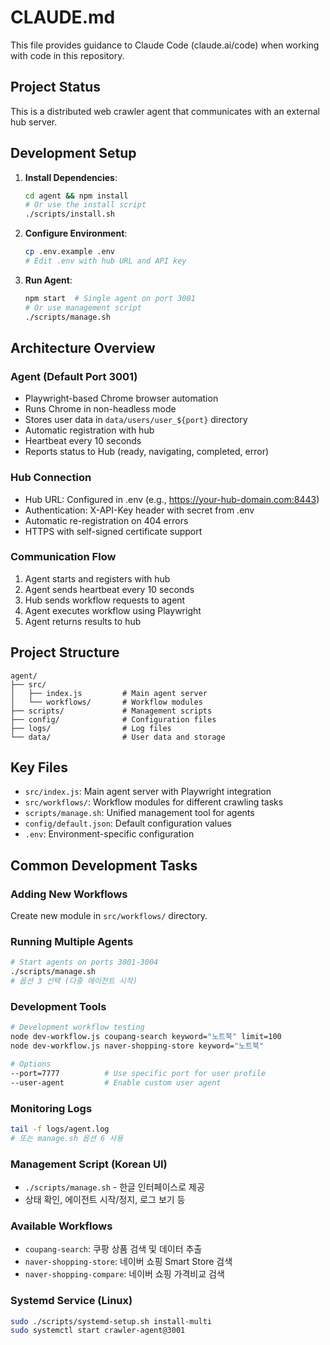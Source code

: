 # CLAUDE.md

This file provides guidance to Claude Code (claude.ai/code) when working with code in this repository.

## Project Status

This is a distributed web crawler agent that communicates with an external hub server.

## Development Setup

1. **Install Dependencies**:
   ```bash
   cd agent && npm install
   # Or use the install script
   ./scripts/install.sh
   ```

2. **Configure Environment**:
   ```bash
   cp .env.example .env
   # Edit .env with hub URL and API key
   ```

3. **Run Agent**:
   ```bash
   npm start  # Single agent on port 3001
   # Or use management script
   ./scripts/manage.sh
   ```

## Architecture Overview

### Agent (Default Port 3001)
- Playwright-based Chrome browser automation
- Runs Chrome in non-headless mode
- Stores user data in `data/users/user_${port}` directory
- Automatic registration with hub
- Heartbeat every 10 seconds
- Reports status to Hub (ready, navigating, completed, error)

### Hub Connection
- Hub URL: Configured in .env (e.g., https://your-hub-domain.com:8443)
- Authentication: X-API-Key header with secret from .env
- Automatic re-registration on 404 errors
- HTTPS with self-signed certificate support

### Communication Flow
1. Agent starts and registers with hub
2. Agent sends heartbeat every 10 seconds
3. Hub sends workflow requests to agent
4. Agent executes workflow using Playwright
5. Agent returns results to hub

## Project Structure

```
agent/
├── src/
│   ├── index.js         # Main agent server
│   └── workflows/       # Workflow modules
├── scripts/             # Management scripts
├── config/              # Configuration files
├── logs/                # Log files
└── data/                # User data and storage
```

## Key Files

- `src/index.js`: Main agent server with Playwright integration
- `src/workflows/`: Workflow modules for different crawling tasks
- `scripts/manage.sh`: Unified management tool for agents
- `config/default.json`: Default configuration values
- `.env`: Environment-specific configuration

## Common Development Tasks

### Adding New Workflows
Create new module in `src/workflows/` directory.

### Running Multiple Agents
```bash
# Start agents on ports 3001-3004
./scripts/manage.sh
# 옵션 3 선택 (다중 에이전트 시작)
```

### Development Tools
```bash
# Development workflow testing
node dev-workflow.js coupang-search keyword="노트북" limit=100
node dev-workflow.js naver-shopping-store keyword="노트북"

# Options
--port=7777          # Use specific port for user profile
--user-agent         # Enable custom user agent
```

### Monitoring Logs
```bash
tail -f logs/agent.log
# 또는 manage.sh 옵션 6 사용
```

### Management Script (Korean UI)
- `./scripts/manage.sh` - 한글 인터페이스로 제공
- 상태 확인, 에이전트 시작/정지, 로그 보기 등

### Available Workflows
- `coupang-search`: 쿠팡 상품 검색 및 데이터 추출
- `naver-shopping-store`: 네이버 쇼핑 Smart Store 검색
- `naver-shopping-compare`: 네이버 쇼핑 가격비교 검색

### Systemd Service (Linux)
```bash
sudo ./scripts/systemd-setup.sh install-multi
sudo systemctl start crawler-agent@3001
```